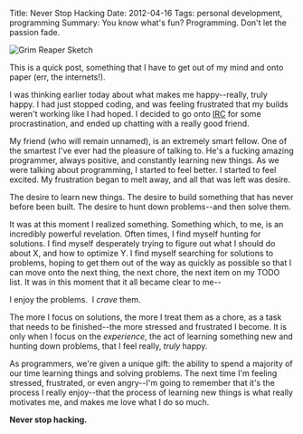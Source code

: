 Title: Never Stop Hacking
Date: 2012-04-16
Tags: personal development, programming
Summary: You know what's fun?  Programming.  Don't let the passion fade.


![Grim Reaper Sketch][]


This is a quick post, something that I have to get out of my mind and onto
paper (err, the internets!).

I was thinking earlier today about what makes me happy--really, truly happy.  I
had just stopped coding, and was feeling frustrated that my builds weren't
working like I had hoped.  I decided to go onto [IRC][] for some
procrastination, and ended up chatting with a really good friend.

My friend (who will remain unnamed), is an extremely smart fellow.  One of the
smartest I've ever had the pleasure of talking to.  He's a fucking amazing
programmer, always positive, and constantly learning new things.  As we were
talking about programming, I started to feel better.  I started to feel
excited.  My frustration began to melt away, and all that was left was desire.

The desire to learn new things.  The desire to build something that has never
before been built.  The desire to hunt down problems--and then solve them.

It was at this moment I realized something.  Something which, to me, is an
incredibly powerful revelation.  Often times, I find myself hunting for
solutions.  I find myself desperately trying to figure out what I should do
about X, and how to optimize Y.  I find myself searching for solutions to
problems, hoping to get them out of the way as quickly as possible so that I
can move onto the next thing, the next chore, the next item on my TODO list.
It was in this moment that it all became clear to me--

I enjoy the problems.  I *crave* them.

The more I focus on solutions, the more I treat them as a chore, as a task that
needs to be finished--the more stressed and frustrated I become.  It is only
when I focus on the *experience*, the act of learning something new and hunting
down problems, that I feel really, *truly* happy.

As programmers, we're given a unique gift: the ability to spend a majority of
our time learning things and solving problems.  The next time I'm feeling
stressed, frustrated, or even angry--I'm going to remember that it's the
process I really enjoy--that the process of learning new things is what really
motivates me, and makes me love what I do so much.

**Never stop hacking.**


  [Grim Reaper Sketch]: {filename}/images/2012/grim-reaper-sketch.png "Grim Reaper Sketch"
  [IRC]: irc://irc.oftc.net/#heapify "#heapify"

